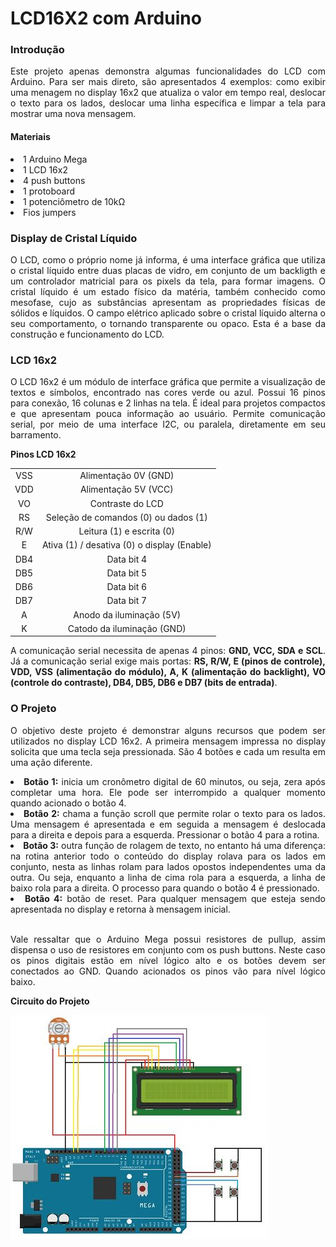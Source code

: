 <h1>LCD16X2 com Arduino</h1>
<h3>Introdução</h3>
<p align=justify>Este projeto apenas demonstra algumas funcionalidades do LCD com Arduino. Para ser mais direto, são apresentados 4 exemplos: como exibir uma menagem no display 16x2 que atualiza o valor em tempo real, deslocar o texto para os lados, deslocar uma linha específica e limpar a tela para mostrar uma nova mensagem.</p>
<h4>Materiais</h4>
<p><li>1 Arduino Mega</li>
  <li>1 LCD 16x2</li>
  <li>4 push buttons</li>
  <li>1 protoboard</li>
  <li>1 potenciômetro de 10kΩ</li>
  <li>Fios jumpers</li></p>
  <h3>Display de Cristal Líquido</h3>
  <p align=justify>O LCD, como o próprio nome já informa, é uma interface gráfica que utiliza o cristal líquido entre duas placas de vidro, em conjunto de um backligth e um controlador matricial para os pixels da tela, para formar imagens. O cristal líquido é um estado físico da matéria, também conhecido como mesofase, cujo as substâncias apresentam as propriedades físicas de sólidos e líquidos. O campo elétrico aplicado sobre o cristal líquido alterna o seu comportamento, o tornando transparente ou opaco. Esta é a base da construção e funcionamento do LCD.</p>
  <h3>LCD 16x2</h3>
  <p align=justify>O LCD 16x2 é um módulo de interface gráfica que permite a visualização de textos e símbolos, encontrado nas cores verde ou azul. Possui 16 pinos para conexão, 16 colunas e 2 linhas na tela. É ideal para projetos compactos e que apresentam pouca informação ao usuário. Permite comunicação serial, por meio de uma interface I2C, ou paralela, diretamente em seu barramento.</p>
  <p><b>Pinos LCD 16x2</b></p>
<table>
  <tr align=center><td>VSS</td><td>Alimentação 0V (GND)</td></tr>
  <tr align=center><td>VDD</td><td>Alimentação 5V (VCC)</td></tr>
  <tr align=center><td>VO</td><td>Contraste do LCD</td></tr>
  <tr align=center><td>RS</td><td>Seleção de comandos (0) ou dados (1)</td></tr>
  <tr align=center><td>R/W</td><td>Leitura (1) e escrita (0)</td></tr>
  <tr align=center><td>E</td><td>Ativa (1) / desativa (0) o display (Enable)</td></tr>
  <tr align=center><td>DB4</td><td>Data bit 4</td></tr>
  <tr align=center><td>DB5</td><td>Data bit 5</td></tr>
  <tr align=center><td>DB6</td><td>Data bit 6</td></tr>
  <tr align=center><td>DB7</td><td>Data bit 7</td></tr>
  <tr align=center><td>A</td><td>Anodo da iluminação (5V)</td></tr>
  <tr align=center><td>K</td><td>Catodo da iluminação (GND)</td></tr>
</table>
<p align=justify>A comunicação serial necessita de apenas 4 pinos: <b>GND, VCC, SDA e SCL</b>. Já a comunicação serial exige mais portas: <b>RS, R/W, E (pinos de controle), VDD, VSS (alimentação do módulo), A, K (alimentação do backlight), VO (controle do contraste), DB4, DB5, DB6 e DB7 (bits de entrada)</b>.</p>
<h3>O Projeto</h3>
<p align=justify>O objetivo deste projeto é demonstrar alguns recursos que podem ser utilizados no display LCD 16x2. A primeira mensagem impressa no display solicita que uma tecla seja pressionada. São 4 botões e cada um resulta em uma ação diferente.
  <li align=justify><b>Botão 1:</b> inicia um cronômetro digital de 60 minutos, ou seja, zera após completar uma hora. Ele pode ser interrompido a qualquer momento quando acionado o botão 4.</li>
  <li align=justify><b>Botão 2:</b> chama a função scroll que permite rolar o texto para os lados. Uma mensagem é apresentada e em seguida a mensagem é deslocada para a direita e depois para a esquerda. Pressionar o botão 4 para a rotina.</li>
  <li align=justify><b>Botão 3:</b> outra função de rolagem de texto, no entanto há uma diferença: na rotina anterior todo o conteúdo do display rolava para os lados em conjunto, nesta as linhas rolam para lados opostos independentes uma da outra. Ou seja, enquanto a linha de cima rola para a esquerda, a linha de baixo rola para a direita. O processo para quando o botão 4 é pressionado.</li>
  <li align=justify><b>Botão 4:</b> botão de reset. Para qualquer mensagem que esteja sendo apresentada no display e retorna à mensagem inicial.</li></p>
<p align=justify><br>Vale ressaltar que o Arduino Mega possui resistores de pullup, assim dispensa o uso de resistores em conjunto com os push buttons. Neste caso os pinos digitais estão em nível lógico alto e os botões devem ser conectados ao GND. Quando acionados os pinos vão para nível lógico baixo.</p>
<p><b>Circuito do Projeto</b></p>
<img src="Circuito Display.JPG">
